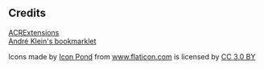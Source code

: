 ## Credits

[ACRExtensions](https://github.com/ccimpoi/ACRExtensions)  
[André Klein's bookmarklet](https://learnoutlive.com/apps/kindle_hack.js)  

<div>Icons made by <a href="https://www.flaticon.com/authors/popcorns-arts" title="Icon Pond">Icon Pond</a> from <a href="https://www.flaticon.com/" 			    title="Flaticon">www.flaticon.com</a> is licensed by <a href="http://creativecommons.org/licenses/by/3.0/" 			    title="Creative Commons BY 3.0" target="_blank">CC 3.0 BY</a></div>
